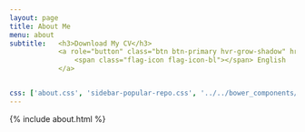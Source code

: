 ```yaml
---
layout: page
title: About Me
menu: about
subtitle:   <h3>Download My CV</h3>
            <a role="button" class="btn btn-primary hvr-grow-shadow" href="/assets/files/tonmai_resume.pdf" target="_blanks">
                <span class="flag-icon flag-icon-bl"></span> English
            </a>


css: ['about.css', 'sidebar-popular-repo.css', '../../bower_components/flag-icon-css/css/flag-icon.min.css']
---
```


{% include about.html %}
